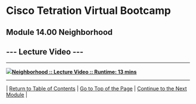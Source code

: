 # Cisco Tetration Virtual Bootcamp
  
## Module 14.00  Neighborhood


## --- Lecture Video ---  
---
<a href="https://deftcon-tetration-virtual-bootcamp.s3.us-east-2.amazonaws.com/lectures/Module_14.00__Lecture__Neighborhood.mp4" style="font-weight:bold"><img src="https://tetration.guru/bootcamp-w-vids/diagrams/images/video_icon_small.png">Neighborhood :: Lecture Video :: Runtime: 13 mins</a>  
  
---  


| [Return to Table of Contents](https://tetration.guru/bootcamp-w-vids/) | [Go to Top of the Page](README.md) | [Continue to the Next Module](../module_15/) |